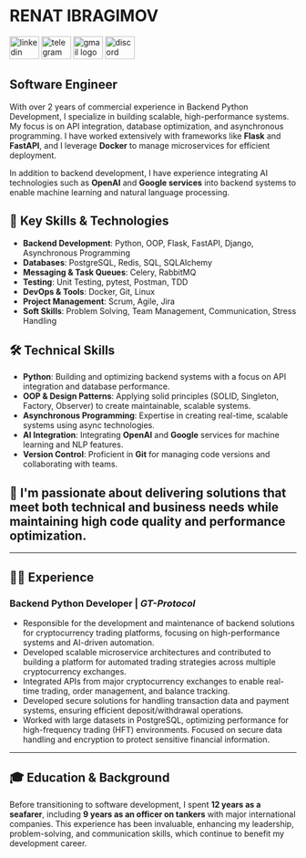 # RENAT IBRAGIMOV
<div align="left">
  <a href="https://www.linkedin.com/in/renat-ibragimov-dev/" target="_blank"><img src="https://raw.githubusercontent.com/maurodesouza/profile-readme-generator/master/src/assets/icons/social/linkedin/default.svg" width="52" height="40" alt="linkedin logo"  /></a>
  <a href="https://t.me/renat_ibragimov" target="_blank"><img src="https://raw.githubusercontent.com/maurodesouza/profile-readme-generator/master/src/assets/icons/social/telegram/default.svg" width="52" height="40" alt="telegram logo"  /></a>
  <a href="mailto:renatibragimov26@gmail.com" target="_blank"><img src="https://raw.githubusercontent.com/maurodesouza/profile-readme-generator/master/src/assets/icons/social/gmail/default.svg" width="52" height="40" alt="gmail logo"  /></a>
  <a href="https://discord.com/users/o_loskut" target="_blank"><img src="https://raw.githubusercontent.com/maurodesouza/profile-readme-generator/master/src/assets/icons/social/discord/default.svg" width="52" height="40" alt="discord logo"  /></a>
</div>

###
## Software Engineer

With over 2 years of commercial experience in Backend Python Development, I specialize in building scalable, high-performance systems. My focus is on API integration, database optimization, and asynchronous programming. I have worked extensively with frameworks like **Flask** and **FastAPI**, and I leverage **Docker** to manage microservices for efficient deployment. 

In addition to backend development, I have experience integrating AI technologies such as **OpenAI** and **Google services** into backend systems to enable machine learning and natural language processing.

## 🔑 Key Skills & Technologies

- **Backend Development**: Python, OOP, Flask, FastAPI, Django, Asynchronous Programming
- **Databases**: PostgreSQL, Redis, SQL, SQLAlchemy
- **Messaging & Task Queues**: Celery, RabbitMQ
- **Testing**: Unit Testing, pytest, Postman, TDD
- **DevOps & Tools**: Docker, Git, Linux
- **Project Management**: Scrum, Agile, Jira
- **Soft Skills**: Problem Solving, Team Management, Communication, Stress Handling

## 🛠️ Technical Skills

- **Python**: Building and optimizing backend systems with a focus on API integration and database performance.
- **OOP & Design Patterns**: Applying solid principles (SOLID, Singleton, Factory, Observer) to create maintainable, scalable systems.
- **Asynchronous Programming**: Expertise in creating real-time, scalable systems using async technologies.
- **AI Integration**: Integrating **OpenAI** and **Google** services for machine learning and NLP features.
- **Version Control**: Proficient in **Git** for managing code versions and collaborating with teams.

## 🌱 I'm passionate about delivering solutions that meet both technical and business needs while maintaining high code quality and performance optimization.

---

## 👨‍💻 Experience

### Backend Python Developer | *GT-Protocol*
- Responsible for the development and maintenance of backend solutions for cryptocurrency trading platforms, focusing on high-performance systems and AI-driven automation. 
- Developed scalable microservice architectures and contributed to building a platform for automated trading strategies across multiple cryptocurrency exchanges.
- Integrated APIs from major cryptocurrency exchanges to enable real-time trading, order management, and balance tracking. 
- Developed secure solutions for handling transaction data and payment systems, ensuring efficient deposit/withdrawal operations.
- Worked with large datasets in PostgreSQL, optimizing performance for high-frequency trading (HFT) environments. Focused on secure data handling and encryption to protect sensitive financial information.
  
---

## 🎓 Education & Background

Before transitioning to software development, I spent **12 years as a seafarer**, including **9 years as an officer on tankers** with major international companies. This experience has been invaluable, enhancing my leadership, problem-solving, and communication skills, which continue to benefit my development career.
